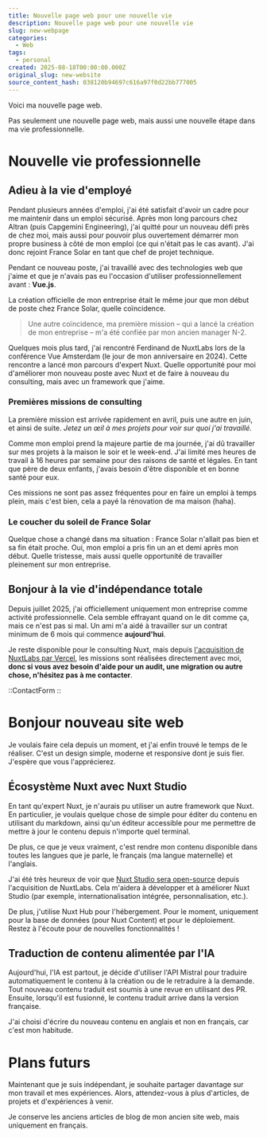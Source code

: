 ```yaml
---
title: Nouvelle page web pour une nouvelle vie
description: Nouvelle page web pour une nouvelle vie
slug: new-webpage
categories:
  - Web
tags:
  - personal
created: 2025-08-18T00:00:00.000Z
original_slug: new-website
source_content_hash: 038120b94697c616a97f0d22bb777005
---
```


Voici ma nouvelle page web.

Pas seulement une nouvelle page web, mais aussi une nouvelle étape dans ma vie professionnelle.

# Nouvelle vie professionnelle

## Adieu à la vie d'employé

Pendant plusieurs années d'emploi, j'ai été satisfait d'avoir un cadre pour me maintenir dans un emploi sécurisé. Après mon long parcours chez Altran (puis Capgemini Engineering), j'ai quitté pour un nouveau défi près de chez moi, mais aussi pour pouvoir plus ouvertement démarrer mon propre business à côté de mon emploi (ce qui n'était pas le cas avant). J'ai donc rejoint France Solar en tant que chef de projet technique.

Pendant ce nouveau poste, j'ai travaillé avec des technologies web que j'aime et que je n'avais pas eu l'occasion d'utiliser professionnellement avant : **Vue.js**.

La création officielle de mon entreprise était le même jour que mon début de poste chez France Solar, quelle coïncidence.

> Une autre coïncidence, ma première mission – qui a lancé la création de mon entreprise – m'a été confiée par mon ancien manager N-2.

Quelques mois plus tard, j'ai rencontré Ferdinand de NuxtLabs lors de la conférence Vue Amsterdam (le jour de mon anniversaire en 2024). Cette rencontre a lancé mon parcours d'expert Nuxt. Quelle opportunité pour moi d'améliorer mon nouveau poste avec Nuxt et de faire à nouveau du consulting, mais avec un framework que j'aime.

### Premières missions de consulting

La première mission est arrivée rapidement en avril, puis une autre en juin, et ainsi de suite. *Jetez un œil à mes projets pour voir sur quoi j'ai travaillé.*

Comme mon emploi prend la majeure partie de ma journée, j'ai dû travailler sur mes projets à la maison le soir et le week-end. J'ai limité mes heures de travail à 16 heures par semaine pour des raisons de santé et légales. En tant que père de deux enfants, j'avais besoin d'être disponible et en bonne santé pour eux.

Ces missions ne sont pas assez fréquentes pour en faire un emploi à temps plein, mais c'est bien, cela a payé la rénovation de ma maison (haha).

### Le coucher du soleil de France Solar

Quelque chose a changé dans ma situation : France Solar n'allait pas bien et sa fin était proche. Oui, mon emploi a pris fin un an et demi après mon début. Quelle tristesse, mais aussi quelle opportunité de travailler pleinement sur mon entreprise.

## Bonjour à la vie d'indépendance totale

Depuis juillet 2025, j'ai officiellement uniquement mon entreprise comme activité professionnelle. Cela semble effrayant quand on le dit comme ça, mais ce n'est pas si mal. Un ami m'a aidé à travailler sur un contrat minimum de 6 mois qui commence **aujourd'hui**.

Je reste disponible pour le consulting Nuxt, mais depuis [l'acquisition de NuxtLabs par Vercel](https://vercel.com/blog/nuxtlabs-joins-vercel), les missions sont réalisées directement avec moi, **donc si vous avez besoin d'aide pour un audit, une migration ou autre chose, n'hésitez pas à me contacter**.

::ContactForm
::

# Bonjour nouveau site web

Je voulais faire cela depuis un moment, et j'ai enfin trouvé le temps de le réaliser. C'est un design simple, moderne et responsive dont je suis fier. J'espère que vous l'apprécierez.

## Écosystème Nuxt avec Nuxt Studio

En tant qu'expert Nuxt, je n'aurais pu utiliser un autre framework que Nuxt. En particulier, je voulais quelque chose de simple pour éditer du contenu en utilisant du markdown, ainsi qu'un éditeur accessible pour me permettre de mettre à jour le contenu depuis n'importe quel terminal.

De plus, ce que je veux vraiment, c'est rendre mon contenu disponible dans toutes les langues que je parle, le français (ma langue maternelle) et l'anglais.

J'ai été très heureux de voir que [Nuxt Studio sera open-source](https://nuxtlabs.com/blog) depuis l'acquisition de NuxtLabs. Cela m'aidera à développer et à améliorer Nuxt Studio (par exemple, internationalisation intégrée, personnalisation, etc.).

De plus, j'utilise Nuxt Hub pour l'hébergement. Pour le moment, uniquement pour la base de données (pour Nuxt Content) et pour le déploiement. Restez à l'écoute pour de nouvelles fonctionnalités !

## Traduction de contenu alimentée par l'IA

Aujourd'hui, l'IA est partout, je décide d'utiliser l'API Mistral pour traduire automatiquement le contenu à la création ou de le retraduire à la demande. Tout nouveau contenu traduit est soumis à une revue en utilisant des PR. Ensuite, lorsqu'il est fusionné, le contenu traduit arrive dans la version française.

J'ai choisi d'écrire du nouveau contenu en anglais et non en français, car c'est mon habitude.

# Plans futurs

Maintenant que je suis indépendant, je souhaite partager davantage sur mon travail et mes expériences. Alors, attendez-vous à plus d'articles, de projets et d'expériences à venir.

Je conserve les anciens articles de blog de mon ancien site web, mais uniquement en français.
